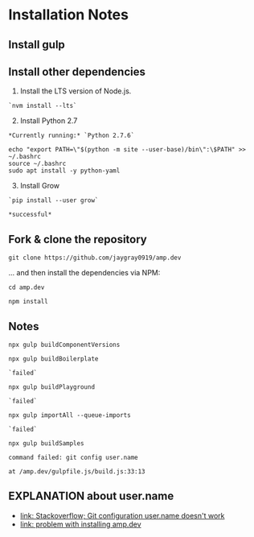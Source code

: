 # Installation Notes

## Install gulp

## Install other dependencies

  1. Install the LTS version of Node.js.

    `nvm install --lts`

  2. Install Python 2.7

    *Currently running:* `Python 2.7.6`

```
echo "export PATH=\"$(python -m site --user-base)/bin\":\$PATH" >> ~/.bashrc
source ~/.bashrc
sudo apt install -y python-yaml
```

  3. Install Grow

    `pip install --user grow`

    *successful*

## Fork & clone the repository

`git clone https://github.com/jaygray0919/amp.dev`

... and then install the dependencies via NPM:

`cd amp.dev`

`npm install`

## Notes

`npx gulp buildComponentVersions`

`npx gulp buildBoilerplate`

    `failed`
  
`npx gulp buildPlayground`

    `failed`

`npx gulp importAll --queue-imports`

    `failed`

`npx gulp buildSamples`

`command failed: git config user.name`

`at /amp.dev/gulpfile.js/build.js:33:13`


## EXPLANATION about user.name
- [link: Stackoverflow; Git configuration user.name doesn't work](https://stackoverflow.com/questions/25593043/git-configuration-user-name-doesnt-work)
- [link: problem with installing amp.dev](https://github.com/ampproject/amp.dev/issues/4163)
